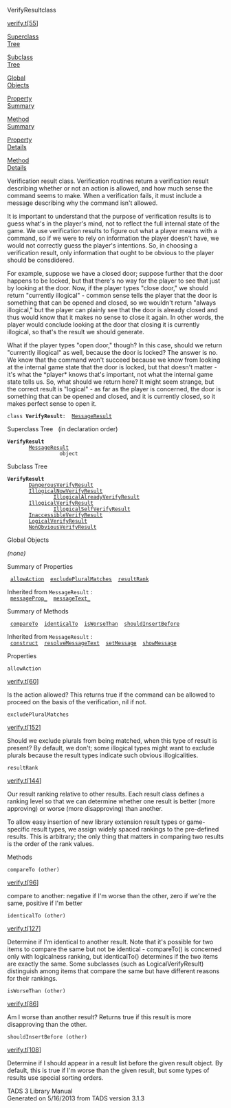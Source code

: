 <span class="title">VerifyResult</span><span class="type">class</span>

[verify.t](../file/verify.t.html)\[[55](../source/verify.t.html#55)\]

[Superclass  
Tree](#_SuperClassTree_)

[Subclass  
Tree](#_SubClassTree_)

[Global  
Objects](#_ObjectSummary_)

[Property  
Summary](#_PropSummary_)

[Method  
Summary](#_MethodSummary_)

[Property  
Details](#_Properties_)

[Method  
Details](#_Methods_)

<div class="fdesc">

Verification result class. Verification routines return a verification
result describing whether or not an action is allowed, and how much
sense the command seems to make. When a verification fails, it must
include a message describing why the command isn't allowed.

It is important to understand that the purpose of verification results
is to guess what's in the player's mind, not to reflect the full
internal state of the game. We use verification results to figure out
what a player means with a command, so if we were to rely on information
the player doesn't have, we would not correctly guess the player's
intentions. So, in choosing a verification result, only information that
ought to be obvious to the player should be consdidered.

For example, suppose we have a closed door; suppose further that the
door happens to be locked, but that there's no way for the player to see
that just by looking at the door. Now, if the player types "close door,"
we should return "currently illogical" - common sense tells the player
that the door is something that can be opened and closed, so we wouldn't
return "always illogical," but the player can plainly see that the door
is already closed and thus would know that it makes no sense to close it
again. In other words, the player would conclude looking at the door
that closing it is currently illogical, so that's the result we should
generate.

What if the player types "open door," though? In this case, should we
return "currently illogical" as well, because the door is locked? The
answer is no. We know that the command won't succeed because we know
from looking at the internal game state that the door is locked, but
that doesn't matter - it's what the \*player\* knows that's important,
not what the internal game state tells us. So, what should we return
here? It might seem strange, but the correct result is "logical" - as
far as the player is concerned, the door is something that can be opened
and closed, and it is currently closed, so it makes perfect sense to
open it.

`class `**`VerifyResult`**` :   `[`MessageResult`](../object/MessageResult.html)

</div>

<span id="_SuperClassTree_"></span>

<div class="mjhd">

<span class="hdln">Superclass Tree</span>   (in declaration order)

</div>

**`VerifyResult`**  
`         `[`MessageResult`](../object/MessageResult.html)  
`                 object`  
<span id="_SubClassTree_"></span>

<div class="mjhd">

<span class="hdln">Subclass Tree</span>  

</div>

**`VerifyResult`**  
`         `[`DangerousVerifyResult`](../object/DangerousVerifyResult.html)  
`         `[`IllogicalNowVerifyResult`](../object/IllogicalNowVerifyResult.html)  
`                 `[`IllogicalAlreadyVerifyResult`](../object/IllogicalAlreadyVerifyResult.html)  
`         `[`IllogicalVerifyResult`](../object/IllogicalVerifyResult.html)  
`                 `[`IllogicalSelfVerifyResult`](../object/IllogicalSelfVerifyResult.html)  
`         `[`InaccessibleVerifyResult`](../object/InaccessibleVerifyResult.html)  
`         `[`LogicalVerifyResult`](../object/LogicalVerifyResult.html)  
`         `[`NonObviousVerifyResult`](../object/NonObviousVerifyResult.html)  
<span id="_ObjectSummary_"></span>

<div class="mjhd">

<span class="hdln">Global Objects</span>  

</div>

*(none)* <span id="_PropSummary_"></span>

<div class="mjhd">

<span class="hdln">Summary of Properties</span>  

</div>

` `[`allowAction`](#allowAction)`  `[`excludePluralMatches`](#excludePluralMatches)`  `[`resultRank`](#resultRank)`  `

Inherited from `MessageResult` :  
` `[`messageProp_`](../object/MessageResult.html#messageProp_)`  `[`messageText_`](../object/MessageResult.html#messageText_)`  `

<span id="_MethodSummary_"></span>

<div class="mjhd">

<span class="hdln">Summary of Methods</span>  

</div>

` `[`compareTo`](#compareTo)`  `[`identicalTo`](#identicalTo)`  `[`isWorseThan`](#isWorseThan)`  `[`shouldInsertBefore`](#shouldInsertBefore)`  `

Inherited from `MessageResult` :  
` `[`construct`](../object/MessageResult.html#construct)`  `[`resolveMessageText`](../object/MessageResult.html#resolveMessageText)`  `[`setMessage`](../object/MessageResult.html#setMessage)`  `[`showMessage`](../object/MessageResult.html#showMessage)`  `

<span id="_Properties_"></span>

<div class="mjhd">

<span class="hdln">Properties</span>  

</div>

<span id="allowAction"></span>

`allowAction`

[verify.t](../file/verify.t.html)\[[60](../source/verify.t.html#60)\]

<div class="desc">

Is the action allowed? This returns true if the command can be allowed
to proceed on the basis of the verification, nil if not.

</div>

<span id="excludePluralMatches"></span>

`excludePluralMatches`

[verify.t](../file/verify.t.html)\[[152](../source/verify.t.html#152)\]

<div class="desc">

Should we exclude plurals from being matched, when this type of result
is present? By default, we don't; some illogical types might want to
exclude plurals because the result types indicate such obvious
illogicalities.

</div>

<span id="resultRank"></span>

`resultRank`

[verify.t](../file/verify.t.html)\[[144](../source/verify.t.html#144)\]

<div class="desc">

Our result ranking relative to other results. Each result class defines
a ranking level so that we can determine whether one result is better
(more approving) or worse (more disapproving) than another.

To allow easy insertion of new library extension result types or
game-specific result types, we assign widely spaced rankings to the
pre-defined results. This is arbitrary; the only thing that matters in
comparing two results is the order of the rank values.

</div>

<span id="_Methods_"></span>

<div class="mjhd">

<span class="hdln">Methods</span>  

</div>

<span id="compareTo"></span>

`compareTo (other)`

[verify.t](../file/verify.t.html)\[[96](../source/verify.t.html#96)\]

<div class="desc">

compare to another: negative if I'm worse than the other, zero if we're
the same, positive if I'm better

</div>

<span id="identicalTo"></span>

`identicalTo (other)`

[verify.t](../file/verify.t.html)\[[127](../source/verify.t.html#127)\]

<div class="desc">

Determine if I'm identical to another result. Note that it's possible
for two items to compare the same but not be identical - compareTo() is
concerned only with logicalness ranking, but identicalTo() determines if
the two items are exactly the same. Some subclasses (such as
LogicalVerifyResult) distinguish among items that compare the same but
have different reasons for their rankings.

</div>

<span id="isWorseThan"></span>

`isWorseThan (other)`

[verify.t](../file/verify.t.html)\[[86](../source/verify.t.html#86)\]

<div class="desc">

Am I worse than another result? Returns true if this result is more
disapproving than the other.

</div>

<span id="shouldInsertBefore"></span>

`shouldInsertBefore (other)`

[verify.t](../file/verify.t.html)\[[108](../source/verify.t.html#108)\]

<div class="desc">

Determine if I should appear in a result list before the given result
object. By default, this is true if I'm worse than the given result, but
some types of results use special sorting orders.

</div>

<div class="ftr">

TADS 3 Library Manual  
Generated on 5/16/2013 from TADS version 3.1.3

</div>
